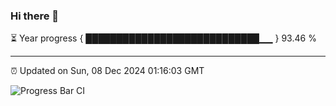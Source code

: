 ### Hi there 👋

⏳ Year progress { ████████████████████████████▁▁ } 93.46 %

---

⏰ Updated on Sun, 08 Dec 2024 01:16:03 GMT

![Progress Bar CI](https://github.com/liununu/liununu/workflows/Progress%20Bar%20CI/badge.svg)
